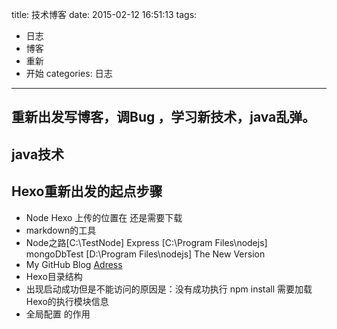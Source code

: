 title: 技术博客
date: 2015-02-12 16:51:13
tags:
- 日志
- 博客
- 重新
- 开始
categories: 日志
---
## 重新出发写博客，调Bug ，学习新技术，java乱弹。

## java技术

## Hexo重新出发的起点步骤

- Node Hexo 上传的位置在   还是需要下载
- markdown的工具
- Node之路[C:\TestNode]  Express [C:\Program Files\nodejs] mongoDbTest [D:\Program Files\nodejs] The New Version
- My GitHub Blog [Adress](http://yisuoyanyu111.github.io/)
- Hexo目录结构
- 出现启动成功但是不能访问的原因是：没有成功执行 npm install 需要加载Hexo的执行模块信息
- 全局配置 的作用